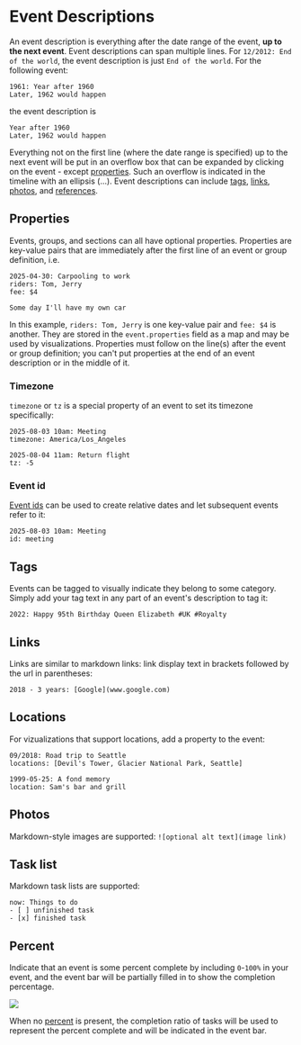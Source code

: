 # Event Descriptions

An event description is everything after the date range of the event, **up to the next event**. Event descriptions can span multiple lines. For `12/2012: End of the world`, the event description is just `End of the world`. For the following event:

```mw
1961: Year after 1960
Later, 1962 would happen
```

the event description is

```mw
Year after 1960
Later, 1962 would happen
```

Everything not on the first line (where the date range is specified) up to the next event will be put in an overflow box that can be expanded by clicking on the event - except [properties](#properties). Such an overflow is indicated in the timeline with an ellipsis (...). Event descriptions can include [tags](#tags), [links](#links), [photos](#photos), and [references](#references).

## Properties

Events, groups, and sections can all have optional properties. Properties are key-value pairs that are immediately after the first line of an event or group definition, i.e.

```mw
2025-04-30: Carpooling to work
riders: Tom, Jerry
fee: $4

Some day I'll have my own car
```

In this example, `riders: Tom, Jerry` is one key-value pair and `fee: $4` is another. They are stored in the `event.properties` field as a map and may be used by visualizations. Properties must follow on the line(s) after the event or group definition; you can't put properties at the end of an event description or in the middle of it.

### Timezone

`timezone` or `tz` is a special property of an event to set its timezone specifically:

```mw
2025-08-03 10am: Meeting
timezone: America/Los_Angeles

2025-08-04 11am: Return flight
tz: -5
```

### Event id

[Event ids](/syntax/dates-and-ranges#event-ids) can be used to create relative dates and let subsequent events refer to it:

```mw
2025-08-03 10am: Meeting
id: meeting
```

## Tags

Events can be tagged to visually indicate they belong to some category. Simply add your tag text in any part of an event's description to tag it:

```mw
2022: Happy 95th Birthday Queen Elizabeth #UK #Royalty
```

## Links

Links are similar to markdown links: link display text in brackets followed by the url in parentheses:

```mw
2018 - 3 years: [Google](www.google.com)
```

## Locations

For vizualizations that support locations, add a property to the event:

```mw
09/2018: Road trip to Seattle
locations: [Devil's Tower, Glacier National Park, Seattle]
```

```mw
1999-05-25: A fond memory
location: Sam's bar and grill
```

## Photos

Markdown-style images are supported: `![optional alt text](image link)`

## Task list

Markdown task lists are supported:

```mw
now: Things to do
- [ ] unfinished task
- [x] finished task
```

## Percent

Indicate that an event is some percent complete by including `0`-`100%` in your event, and the event bar will be partially filled in to show the completion percentage.

![](/images/percents.png)

When no [percent](#percent) is present, the completion ratio of tasks will be used to represent the percent complete and will be indicated in the event bar.
